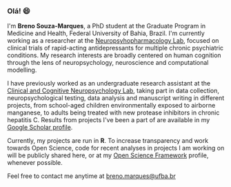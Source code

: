 ### Olá! 😄

I'm **Breno Souza-Marques**, a PhD student at the Graduate Program in Medicine and Health, Federal University of Bahia, Brazil. I'm currently working as a researcher at the [Neuropsyhopharmacology Lab](https://www.researchgate.net/lab/Laboratory-of-Neuropsychopharmacology-Lucas-C-Quarantini), focused on clinical trials of rapid-acting antidepressants for multiple chronic psychiatric conditions. My research interests are broadly centered on human cognition through the lens of neuropsychology, neuroscience and computational modelling.

I have previously worked as an undergraduate research assistant at the [Clinical and Cognitive Neuropsychology Lab](https://www.researchgate.net/lab/Neuroclic-UFBA-Neander-Abreu), taking part in data collection, neuropsychological testing, data analysis and manuscript writing in different projects, from school-aged children environmentally exposed to airborne manganese, to adults being treated with new protease inhibitors in chronic hepatitis C. Results from projects I've been a part of are available in my [Google Scholar profile](https://scholar.google.com/citations?user=WCNF2WYAAAAJ&hl=pt-BR).

Currently, my projects are run in **R**. To increase transparency and work towards Open Science, code for recent analyses in projects I am working on will be publicly shared here, or at my [Open Science Framework](https://osf.io) profile, whenever possible.

Feel free to contact me anytime at breno.marques@ufba.br
